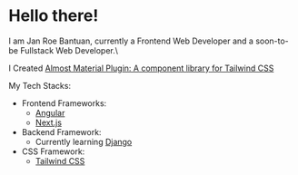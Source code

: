 # Hello there!

I am Jan Roe Bantuan, currently a Frontend Web Developer and a soon-to-be Fullstack Web Developer.\

I Created [Almost Material Plugin: A component library for Tailwind CSS](https://github.com/Cramzzzberry/almost-material-plugin)

My Tech Stacks:
- Frontend Frameworks:
    - [Angular](https://angular.io/)
    - [Next.js](https://nextjs.org/)
- Backend Framework:
    - Currently learning [Django](https://www.djangoproject.com/)
- CSS Framework:
    - [Tailwind CSS](https://tailwindcss.com/)
